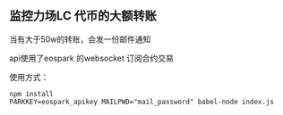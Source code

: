 ## 监控力场LC 代币的大额转账

当有大于50w的转账，会发一份邮件通知

api使用了eospark 的websocket 订阅合约交易

使用方式：
```shell
npm install
PARKKEY=eospark_apikey MAILPWD="mail_password" babel-node index.js
```